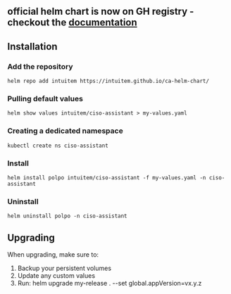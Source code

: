 ## official helm chart is now on GH registry - checkout the [documentation](https://intuitem.gitbook.io/ciso-assistant/deployment/helm-chart)

## Installation 

### Add the repository

```shell
helm repo add intuitem https://intuitem.github.io/ca-helm-chart/
```

### Pulling default values

```shell
helm show values intuitem/ciso-assistant > my-values.yaml
```

### Creating a dedicated namespace

```shell
kubectl create ns ciso-assistant
```

### Install

```shell
helm install polpo intuitem/ciso-assistant -f my-values.yaml -n ciso-assistant
```

### Uninstall

```shell
helm uninstall polpo -n ciso-assistant
```


## Upgrading

When upgrading, make sure to:
1. Backup your persistent volumes
2. Update any custom values
3. Run: helm upgrade my-release . --set global.appVersion=vx.y.z

